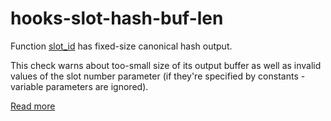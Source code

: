 # hooks-slot-hash-buf-len

Function [slot_id](https://xrpl-hooks.readme.io/v2.0/reference/slot_id) has fixed-size canonical hash output.

This check warns about too-small size of its output buffer as well as invalid values of the slot number parameter (if they're specified by constants - variable parameters are ignored).

[Read more](https://xrpl-hooks.readme.io/v2.0/docs/slots-and-keylets)
